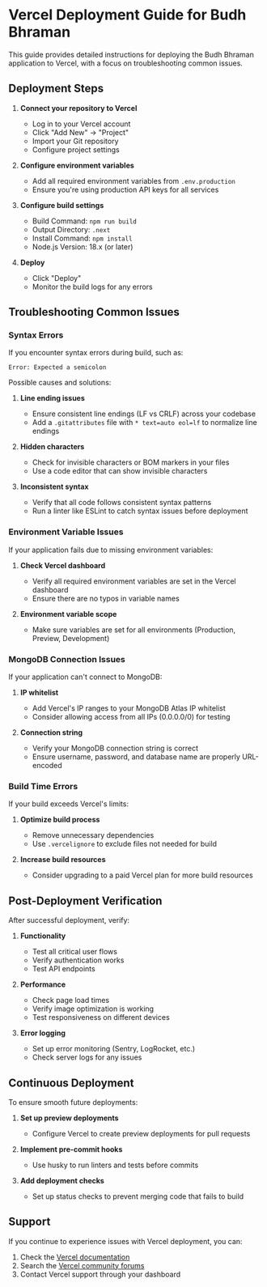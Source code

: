 # Vercel Deployment Guide for Budh Bhraman

This guide provides detailed instructions for deploying the Budh Bhraman application to Vercel, with a focus on troubleshooting common issues.

## Deployment Steps

1. **Connect your repository to Vercel**
   - Log in to your Vercel account
   - Click "Add New" → "Project"
   - Import your Git repository
   - Configure project settings

2. **Configure environment variables**
   - Add all required environment variables from `.env.production`
   - Ensure you're using production API keys for all services

3. **Configure build settings**
   - Build Command: `npm run build`
   - Output Directory: `.next`
   - Install Command: `npm install`
   - Node.js Version: 18.x (or later)

4. **Deploy**
   - Click "Deploy"
   - Monitor the build logs for any errors

## Troubleshooting Common Issues

### Syntax Errors

If you encounter syntax errors during build, such as:

```
Error: Expected a semicolon
```

Possible causes and solutions:

1. **Line ending issues**
   - Ensure consistent line endings (LF vs CRLF) across your codebase
   - Add a `.gitattributes` file with `* text=auto eol=lf` to normalize line endings

2. **Hidden characters**
   - Check for invisible characters or BOM markers in your files
   - Use a code editor that can show invisible characters

3. **Inconsistent syntax**
   - Verify that all code follows consistent syntax patterns
   - Run a linter like ESLint to catch syntax issues before deployment

### Environment Variable Issues

If your application fails due to missing environment variables:

1. **Check Vercel dashboard**
   - Verify all required environment variables are set in the Vercel dashboard
   - Ensure there are no typos in variable names

2. **Environment variable scope**
   - Make sure variables are set for all environments (Production, Preview, Development)

### MongoDB Connection Issues

If your application can't connect to MongoDB:

1. **IP whitelist**
   - Add Vercel's IP ranges to your MongoDB Atlas IP whitelist
   - Consider allowing access from all IPs (0.0.0.0/0) for testing

2. **Connection string**
   - Verify your MongoDB connection string is correct
   - Ensure username, password, and database name are properly URL-encoded

### Build Time Errors

If your build exceeds Vercel's limits:

1. **Optimize build process**
   - Remove unnecessary dependencies
   - Use `.vercelignore` to exclude files not needed for build

2. **Increase build resources**
   - Consider upgrading to a paid Vercel plan for more build resources

## Post-Deployment Verification

After successful deployment, verify:

1. **Functionality**
   - Test all critical user flows
   - Verify authentication works
   - Test API endpoints

2. **Performance**
   - Check page load times
   - Verify image optimization is working
   - Test responsiveness on different devices

3. **Error logging**
   - Set up error monitoring (Sentry, LogRocket, etc.)
   - Check server logs for any issues

## Continuous Deployment

To ensure smooth future deployments:

1. **Set up preview deployments**
   - Configure Vercel to create preview deployments for pull requests

2. **Implement pre-commit hooks**
   - Use husky to run linters and tests before commits

3. **Add deployment checks**
   - Set up status checks to prevent merging code that fails to build

## Support

If you continue to experience issues with Vercel deployment, you can:

1. Check the [Vercel documentation](https://vercel.com/docs)
2. Search the [Vercel community forums](https://github.com/vercel/next.js/discussions)
3. Contact Vercel support through your dashboard